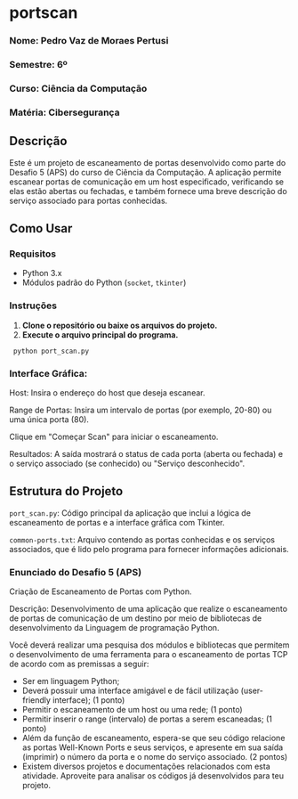 # portscan

### Nome: Pedro Vaz de Moraes Pertusi 

### Semestre: 6º

### Curso: Ciência da Computação

### Matéria: Cibersegurança

## Descrição

Este é um projeto de escaneamento de portas desenvolvido como parte do Desafio 5 (APS) do curso de Ciência da Computação. A aplicação permite escanear portas de comunicação em um host especificado, verificando se elas estão abertas ou fechadas, e também fornece uma breve descrição do serviço associado para portas conhecidas.

## Como Usar

### Requisitos

- Python 3.x
- Módulos padrão do Python (`socket`, `tkinter`)

### Instruções

1. **Clone o repositório ou baixe os arquivos do projeto.**
2. **Execute o arquivo principal do programa.**

``` python port_scan.py```

### Interface Gráfica:

Host: Insira o endereço do host que deseja escanear.

Range de Portas: Insira um intervalo de portas (por exemplo, 20-80) ou uma única porta (80).

Clique em "Começar Scan" para iniciar o escaneamento.

Resultados:
A saída mostrará o status de cada porta (aberta ou fechada) e o serviço associado (se conhecido) ou "Serviço desconhecido".

## Estrutura do Projeto

`port_scan.py`: Código principal da aplicação que inclui a lógica de escaneamento de portas e a interface gráfica com Tkinter.

`common-ports.txt`: Arquivo contendo as portas conhecidas e os serviços associados, que é lido pelo programa para fornecer informações adicionais.


### Enunciado do Desafio 5 (APS)
Criação de Escaneamento de Portas com Python.

Descrição: Desenvolvimento de uma aplicação que realize o escaneamento de portas de comunicação de um destino por meio de bibliotecas de desenvolvimento da Linguagem de programação Python.

Você deverá realizar uma pesquisa dos módulos e bibliotecas que permitem o desenvolvimento de uma ferramenta para o escaneamento de portas TCP de acordo com as premissas a seguir:

- Ser em linguagem Python;
- Deverá possuir uma interface amigável e de fácil utilização (user-friendly interface); (1 ponto)
- Permitir o escaneamento de um host ou uma rede; (1 ponto)
- Permitir inserir o range (intervalo) de portas a serem escaneadas; (1 ponto)
- Além da função de escaneamento, espera-se que seu código relacione as portas Well-Known Ports e seus serviços, e apresente em sua saída (imprimir) o número da porta e o nome do serviço associado. (2 pontos)
- Existem diversos projetos e documentações relacionados com esta atividade. Aproveite para analisar os códigos já desenvolvidos para teu projeto.
